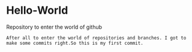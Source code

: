 # Hello-World
Repository to enter the world of github


    After all to enter the world of repositories and branches. I got to make some commits right.So this is my first commit.
